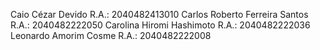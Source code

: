 Caio Cézar Devido R.A.: 2040482413010
Carlos Roberto Ferreira Santos R.A.: 2040482222050
Carolina Hiromi Hashimoto R.A.: 2040482222036
Leonardo Amorim Cosme R.A.: 2040482222008
